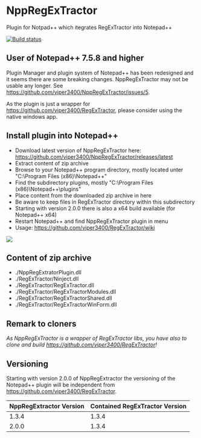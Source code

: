 # NppRegExTractor
Plugin for Notpad++ which itegrates RegExTractor into Notepad++

[![Build status](https://ci.appveyor.com/api/projects/status/wey1eh49t7b6v5ko?svg=true)](https://ci.appveyor.com/project/viper3400/nppregextractor)

## User of Notepad++ 7.5.8 and higher

Plugin Manager and plugin system of Notepad++ has been redesigned and it seems there are some breaking changes. NppRegExTractor may not be usable any longer. See https://github.com/viper3400/NppRegExTractor/issues/5.

 As the plugin is just a wrapper for https://github.com/viper3400/RegExTractor, please consider using the native windows app.

## Install plugin into Notepad++
* Download latest version of NppRegExTractor here: https://github.com/viper3400/NppRegExTractor/releases/latest
* Extract content of zip archive
* Browse to your Notepad++ program directory, mostly located unter "C:\Program Files (x86)\Notepad++"
* Find the subdirectory plugins, mostly "C:\Program Files (x86)\Notepad++\plugins"
* Place content from the downloaded zip archive in here
* Be aware to keep files in RegExTractor directory within this subdirectory
* Starting with version 2.0.0 there is also a x64 build available (for Notepad++ x64)
* Restart Notepad++ and find NppRegExTractor plugin in menu
* Usage: https://github.com/viper3400/RegExTractor/wiki

![](https://github.com/viper3400/NppRegExTractor/blob/master/src/doc/images/npp_plugins_dir.png)


## Content of zip archive
* ./NppRegExtratorPlugin.dll
* ./RegExTractor/Ninject.dll
* ./RegExTractor/RegExTractor.dll
* ./RegExTractor/RegExTractorModules.dll
* ./RegExTractor/RegExTractorShared.dll
* ./RegExTractor/RegExTractorWinForm.dll


## Remark to cloners
_As NppRegExTractor is a wrapper of RegExTractor libs, you have also to clone and build https://github.com/viper3400/RegExTractor!_

## Versioning
Starting with version 2.0.0 of NppRegExtractor the versioning of the Notepad++ plugin will be independent from https://github.com/viper3400/RegExTractor. 

|NppRegExtractor Version|Contained RegExTractor Version|
|-----------------------|------------------------------|
|1.3.4                  |1.3.4                         |
|2.0.0                  |1.3.4                         |
